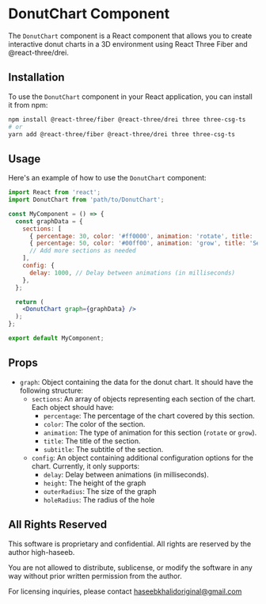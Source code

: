 # DonutChart Component

The `DonutChart` component is a React component that allows you to create interactive donut charts in a 3D environment using React Three Fiber and @react-three/drei.

## Installation

To use the `DonutChart` component in your React application, you can install it from npm:

```bash
npm install @react-three/fiber @react-three/drei three three-csg-ts
# or
yarn add @react-three/fiber @react-three/drei three three-csg-ts
```

## Usage

Here's an example of how to use the `DonutChart` component:

```jsx
import React from 'react';
import DonutChart from 'path/to/DonutChart';

const MyComponent = () => {
  const graphData = {
    sections: [
      { percentage: 30, color: '#ff0000', animation: 'rotate', title: 'Section 1', subtitle: 'Subtitle 1' },
      { percentage: 50, color: '#00ff00', animation: 'grow', title: 'Section 2', subtitle: 'Subtitle 2' },
      // Add more sections as needed
    ],
    config: {
      delay: 1000, // Delay between animations (in milliseconds)
    },
  };

  return (
    <DonutChart graph={graphData} />
  );
};

export default MyComponent;
```

## Props

- `graph`: Object containing the data for the donut chart. It should have the following structure:
  - `sections`: An array of objects representing each section of the chart. Each object should have:
    - `percentage`: The percentage of the chart covered by this section.
    - `color`: The color of the section.
    - `animation`: The type of animation for this section (`rotate` or `grow`).
    - `title`: The title of the section.
    - `subtitle`: The subtitle of the section.
  - `config`: An object containing additional configuration options for the chart. Currently, it only supports:
    - `delay`: Delay between animations (in milliseconds).
    - `height`: The height of the graph
    - `outerRadius`: The size of the graph
    - `holeRadius`: The radius of the hole

## All Rights Reserved

This software is proprietary and confidential. All rights are reserved by the author high-haseeb.

You are not allowed to distribute, sublicense, or modify the software in any way without prior written permission from the author.

For licensing inquiries, please contact haseebkhalidoriginal@gmail.com
